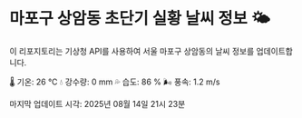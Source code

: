 
# 마포구 상암동 초단기 실황 날씨 정보 🌤️

이 리포지토리는 기상청 API를 사용하여 서울 마포구 상암동의 날씨 정보를 업데이트합니다. 

🌡️ 기온: 26 ℃
💧 강수량: 0 mm
💦 습도: 86 %
🌬️ 풍속: 1.2 m/s

마지막 업데이트 시각: 2025년 08월 14일 21시 23분    

